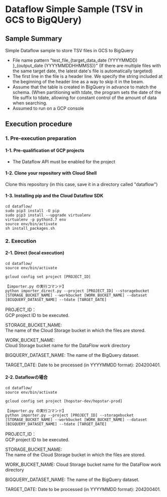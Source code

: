 # Dataflow Simple Sample (TSV in GCS to BigQUery)
## Sample Summary
Simple Dataflow sample to store TSV files in GCS to BigQuery

- File name pattern "test_file_{target_data_date (YYYYMMDD) }_{output_date (YYYYMMDDHHMMSS)}" (If there are multiple files with the same target date, the latest date's file is automatically targeted)
- The first line in the file is a header line. We specify the string included at the beginning of the header line as a way to skip it in the beam.
- Assume that the table is created in BigQuery in advance to match the schema. (When partitioning with tdate, the program sets the date of the file suffix to tdate, allowing for constant control of the amount of data when searching.
- Assumed to run on a GCP console

## Execution procedure
### 1. Pre-execution preparation
#### 1-1. Pre-qualification of GCP projects
- The Dataflow API must be enabled for the project

#### 1-2. Clone your repository with Cloud Shell
Clone this repository (in this case, save it in a directory called "dataflow")

#### 1-3. Installing pip and the Cloud Dataflow SDK
```
cd dataflow/
sudo pip3 install -U pip
sudo pip3 install --upgrade virtualenv
virtualenv -p python3.7 env
source env/bin/activate
sh install_packages.sh
```

### 2. Execution
#### 2-1. Direct (local execution)
```
cd dataflow/
source env/bin/activate

gcloud config set project [PROJECT_ID]

【importer.py の実行コマンド】
python importer_direct.py --project [PROJECT_ID] --storagebucket [STORAGE_BUCKET_NAME] --workbucket [WORK_BUCKET_NAME] --dataset [BIGQUERY_DATASET_NAME] --tdate [TARGET_DATE]
```

PROJECT_ID：   
GCP project ID to be executed.

STORAGE_BUCKET_NAME:  
The name of the Cloud Storage bucket in which the files are stored.

WORK_BUCKET_NAME:  
Cloud Storage bucket name for the DataFlow work directory

BIGQUERY_DATASET_NAME:
The name of the BigQuery dataset.

TARGET_DATE:
Date to be processed (in YYYYMMDD format): 204200401.


#### 2-2. Dataflowの場合
```
cd dataflow/
source env/bin/activate

gcloud config set project [hopstar-dev/hopstar-prod]

【importer.py の実行コマンド】
python importer.py --project [PROJECT_ID] --storagebucket [STORAGE_BUCKET_NAME] --workbucket [WORK_BUCKET_NAME] --dataset [BIGQUERY_DATASET_NAME] --tdate [TARGET_DATE]
```

PROJECT_ID：   
GCP project ID to be executed.

STORAGE_BUCKET_NAME:  
The name of the Cloud Storage bucket in which the files are stored.

WORK_BUCKET_NAME: 
Cloud Storage bucket name for the DataFlow work directory

BIGQUERY_DATASET_NAME:
The name of the BigQuery dataset.

TARGET_DATE:
Date to be processed (in YYYYMMDD format): 204200401.